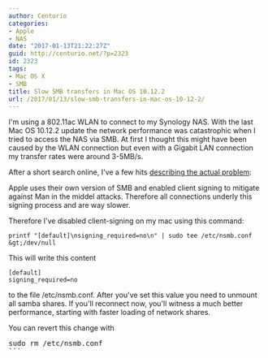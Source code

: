 ```yaml
---
author: Centurio
categories:
- Apple
- NAS
date: "2017-01-13T21:22:27Z"
guid: http://centurio.net/?p=2323
id: 2323
tags:
- Mac OS X
- SMB
title: Slow SMB transfers in Mac OS 10.12.2
url: /2017/01/13/slow-smb-transfers-in-mac-os-10-12-2/
---
```

I'm using a 802.11ac WLAN to connect to my Synology NAS. With the last Mac OS 10.12.2 update the network performance was catastrophic when I tried to access the NAS via SMB. At first I thought this might have been caused by the WLAN connection but even with a Gigabit LAN connection my transfer rates were around 3-5MB/s.

After a short search online, I've a few hits [describing the actual problem](https://dpron.com/os-x-10-11-5-slow-smb/):

Apple uses their own version of SMB and enabled client signing to mitigate against Man in the middel attacks. Therefore all connections underly this signing process and are way slower.

Therefore I've disabled client-signing on my mac using this command:

```
printf "[default]\nsigning_required=no\n" | sudo tee /etc/nsmb.conf &gt;/dev/null
```

This will write this content

```
[default]
signing_required=no
```

 

to the file /etc/nsmb.conf. After you've set this value you need to unmount all samba shares. If you'll reconnect now, you'll witness a much better performance, starting with faster loading of network shares.

You can revert this change with

<pre class="lang:default decode:true " title="Revert changes made to SMB">sudo rm /etc/nsmb.conf
```

 